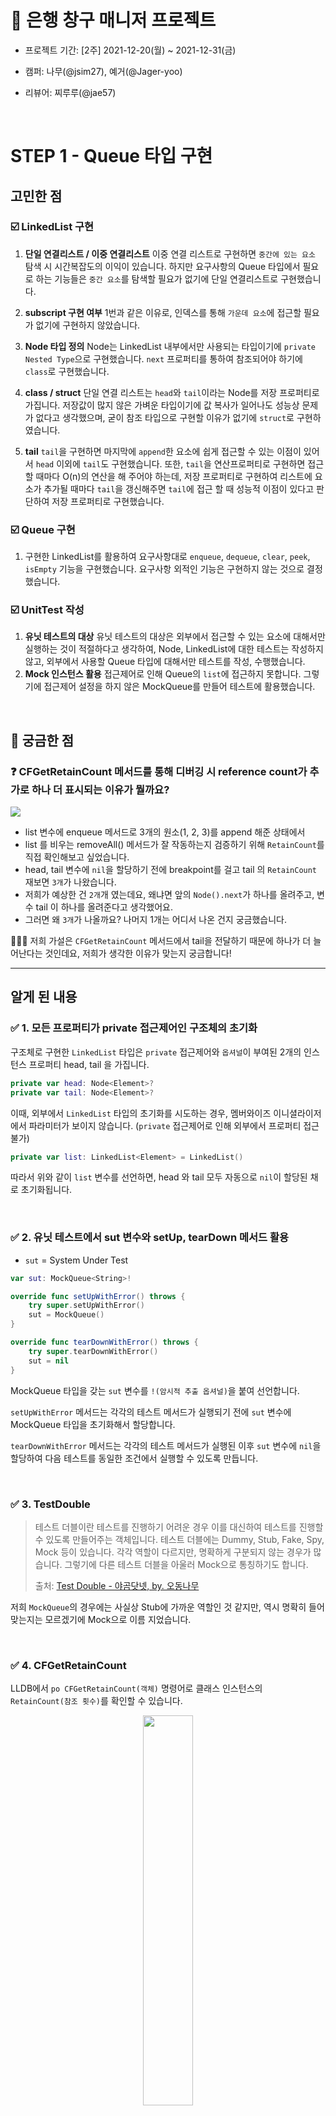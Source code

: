 # 🏦 은행 창구 매니저 프로젝트

- 프로젝트 기간: [2주] 2021-12-20(월) ~ 2021-12-31(금)

- 캠퍼: 나무(@jsim27), 예거(@Jager-yoo)

- 리뷰어: 찌루루(@jae57)

<br>

# STEP 1 - Queue 타입 구현

## 고민한 점

### ☑️ LinkedList 구현
1. **단일 연결리스트 / 이중 연결리스트**
이중 연결 리스트로 구현하면 `중간에 있는 요소` 탐색 시 시간복잡도의 이익이 있습니다.
하지만 요구사항의 Queue 타입에서 필요로 하는 기능들은 `중간 요소`를 탐색할 필요가 없기에 단일 연결리스트로 구현했습니다.

2. **subscript 구현 여부**
1번과 같은 이유로, 인덱스를 통해 `가운데 요소`에 접근할 필요가 없기에 구현하지 않았습니다.

3. **Node 타입 정의**
Node는 LinkedList 내부에서만 사용되는 타입이기에 `private Nested Type`으로 구현했습니다.
`next` 프로퍼티를 통하여 참조되어야 하기에 `class`로 구현했습니다.

4. **class / struct**
단일 연결 리스트는 `head`와 `tail`이라는 Node를 저장 프로퍼티로 가집니다.
저장값이 많지 않은 가벼운 타입이기에 값 복사가 일어나도 성능상 문제가 없다고 생각했으며, 굳이 참조 타입으로 구현할 이유가 없기에 `struct`로 구현하였습니다.

5. **tail**
`tail`을 구현하면 마지막에 `append`한 요소에 쉽게 접근할 수 있는 이점이 있어서 `head` 이외에 `tail`도 구현했습니다.
또한, `tail`을 연산프로퍼티로 구현하면 접근할 때마다 O(n)의 연산을 해 주어야 하는데, 저장 프로퍼티로 구현하여 리스트에 요소가 추가될 때마다 `tail`을 갱신해주면 `tail`에 접근 할 때 성능적 이점이 있다고 판단하여 저장 프로퍼티로 구현했습니다.

### ☑️ Queue 구현
1. 구현한 LinkedList를 활용하여 요구사항대로 `enqueue`, `dequeue`, `clear`, `peek`, `isEmpty` 기능을 구현했습니다.
요구사항 외적인 기능은 구현하지 않는 것으로 결정했습니다.

### ☑️ UnitTest 작성
1. **유닛 테스트의 대상**
유닛 테스트의 대상은 외부에서 접근할 수 있는 요소에 대해서만 실행하는 것이 적절하다고 생각하여, Node, LinkedList에 대한 테스트는 작성하지 않고, 외부에서 사용할 Queue 타입에 대해서만 테스트를 작성, 수행했습니다.
2. **Mock 인스턴스 활용**
접근제어로 인해 Queue의 `list`에 접근하지 못합니다.
그렇기에 접근제어 설정을 하지 않은 MockQueue를 만들어 테스트에 활용했습니다.

<br>

## 🤔 궁금한 점

### ❓ CFGetRetainCount 메서드를 통해 디버깅 시 reference count가 추가로 하나 더 표시되는 이유가 뭘까요?

![](https://i.imgur.com/P6wGS8h.png)

- list 변수에 enqueue 메서드로 3개의 원소(1, 2, 3)를 append 해준 상태에서
- list 를 비우는 removeAll() 메서드가 잘 작동하는지 검증하기 위해 `RetainCount`를 직접 확인해보고 싶었습니다.
- head, tail 변수에 `nil`을 할당하기 전에 breakpoint를 걸고 tail 의 `RetainCount` 재보면 `3개`가 나왔습니다.
- 저희가 예상한 건 `2개`개 였는데요, 왜냐면 앞의 `Node().next`가 하나를 올려주고, 변수 tail 이 하나를 올려준다고 생각했어요.
- 그러면 왜 `3개`가 나올까요? 나머지 1개는 어디서 나온 건지 궁금했습니다.

🙋🏻‍♂️ 저희 가설은 `CFGetRetainCount` 메서드에서 tail을 전달하기 때문에 하나가 더 늘어난다는 것인데요, 저희가 생각한 이유가 맞는지 궁금합니다!

---

## 알게 된 내용

### ✅ 1. 모든 프로퍼티가 private 접근제어인 구조체의 초기화
구조체로 구현한 `LinkedList` 타입은 `private` 접근제어와 `옵셔널`이 부여된 2개의 인스턴스 프로퍼티 head, tail 을 가집니다.

```swift
private var head: Node<Element>?
private var tail: Node<Element>?
```

이때, 외부에서 `LinkedList` 타입의 초기화를 시도하는 경우, 멤버와이즈 이니셜라이저에서 파라미터가 보이지 않습니다. (`private` 접근제어로 인해 외부에서 프로퍼티 접근 불가)

```swift
private var list: LinkedList<Element> = LinkedList()
```

따라서 위와 같이 `list` 변수를 선언하면, head 와 tail 모두 자동으로 `nil`이 할당된 채로 초기화됩니다.

<br>

### ✅ 2. 유닛 테스트에서 sut 변수와 setUp, tearDown 메서드 활용

- `sut` = System Under Test

```swift
var sut: MockQueue<String>!

override func setUpWithError() throws {
    try super.setUpWithError()
    sut = MockQueue()
}

override func tearDownWithError() throws {
    try super.tearDownWithError()
    sut = nil
}
```

MockQueue 타입을 갖는 `sut` 변수를 `!(암시적 추출 옵셔널)`을 붙여 선언합니다.

`setUpWithError` 메서드는 각각의 테스트 메서드가 실행되기 전에 `sut` 변수에 MockQueue 타입을 초기화해서 할당합니다.

`tearDownWithError` 메서드는 각각의 테스트 메서드가 실행된 이후 `sut` 변수에 `nil`을 할당하여 다음 테스트를 동일한 조건에서 실행할 수 있도록 만듭니다.

<br>

### ✅ 3. TestDouble
> 테스트 더블이란 테스트를 진행하기 어려운 경우 이를 대신하여 테스트를 진행할 수 있도록 만들어주는 객체입니다. 테스트 더블에는 Dummy, Stub, Fake, Spy, Mock 등이 있습니다. 각각 역할이 다르지만, 명확하게 구분되지 않는 경우가 많습니다. 그렇기에 다른 테스트 더블을 아울러 Mock으로 통칭하기도 합니다. 
> 
> 출처: [Test Double - 야곰닷넷, by. 오동나무](https://yagom.net/courses/unit-test-%ec%9e%91%ec%84%b1%ed%95%98%ea%b8%b0/lessons/%ed%85%8c%ec%8a%a4%ed%8a%b8%eb%a5%bc-%ec%9c%84%ed%95%9c-%ea%b0%9d%ec%b2%b4-%eb%a7%8c%eb%93%a4%ea%b8%b0/topic/test-double/)

저희 `MockQueue`의 경우에는 사실상 Stub에 가까운 역할인 것 같지만, 역시 명확히 들어맞는지는 모르겠기에 Mock으로 이름 지었습니다.

<br>

### ✅ 4. CFGetRetainCount

LLDB에서 `po CFGetRetainCount(객체)` 명령어로 클래스 인스턴스의 `RetainCount(참조 횟수)`를 확인할 수 있습니다.

<p align="center"><img src="https://i.imgur.com/CWdXNeO.png)" width="40%"></p>

<br>

### ✅ 5. breakpoint 작동 시점

특정 코드 라인에 breakpoint 를 걸어놨다면, 그 라인의 코드가 작동하기 `전에` breakpoint 가 작동합니다.
